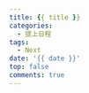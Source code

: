 ```yaml
---
title: {{ title }}
categories:
  - 提上日程
tags:
  - Next
date: '{{ date }}'
top: false
comments: true
---
```


<!-- more -->